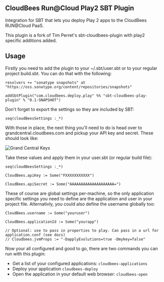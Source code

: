 CloudBees Run@Cloud Play2 SBT Plugin
------------------------------

Integration for SBT that lets you deploy Play 2 apps to the CloudBees RUN@Cloud PaaS.

This plugin is a fork of Tim Perret's sbt-cloudbees-plugin with play2 specific additions added.

Usage
-----

Firstly you need to add the plugin to your ~/.sbt/user.sbt or to your regular project build.sbt. You can do that with the following:

<pre><code>resolvers += "sonatype snapshots" at "https://oss.sonatype.org/content/repositories/snapshots"

addSbtPlugin("com.cloudbees.deploy.play" %% "sbt-cloudbees-play-plugin" % "0.1-SNAPSHOT")
</code></pre>

Don't forget to export the settings so they are included by SBT:

<pre><code>seq(cloudBeesSettings :_*)</code></pre>

With those in place, the next thing you'll need to do is head over to grandcentral.cloudbees.com and pickup your API key and secret. These should look like: 

![Grand Central Keys](https://github.com/timperrett/sbt-cloudbees-plugin/raw/master/notes/img/beehive-keys.jpg)

Take these values and apply them in your user.sbt (or regular build file):

<pre><code>seq(cloudBeesSettings :_*)

CloudBees.apiKey := Some("FXXXXXXXXXXX")

CloudBees.apiSecret := Some("AAAAAAAAAAAAAAAAAAAA=")
</code></pre>

These of course are global settings per-machine, so the only application specific settings you need to define are the application and user in your project file. Alternativly, you could also define the username globally too:

<pre><code>CloudBees.username := Some("youruser")

CloudBees.applicationId := Some("yourapp")

// Optional: use to pass in properties to play. Can pass in a url for application.conf (see docs)
// Cloudbees.jvmProps := "-DapplyEvolutions=true -Dmykey=false"
</code></pre>

Now your all configured and good to go, there are two commands you can run with this plugin:

* Get a list of your configured applications: <code>cloudbees-applications</code>
* Deploy your application <code>cloudbees-deploy</code>
* Open the application in your default web browser: <code>cloudbees-open</code>
